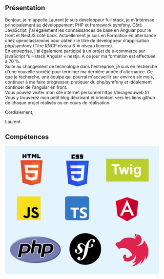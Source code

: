 <h2>Présentation</h2>

<p>Bonjour, je m'appelle Laurent je suis développeur full stack, je m'intéresse principalement au développement PHP et framework symfony.
Côté JavaScript, j'ai également les connaissances de base en Angular pour le front et NestJS côté back.
Actuellement je suis en Formation en alternance chez openclassrooms pour obtenir le titre de développeur d'application php/symfony (Titre RNCP niveau 6 => niveau licence).<br>
En entreprise, j'ai également participé à un projet de e-commerce sur javaScript full-stack Angular + nestjs.
A ce jour ma formation est effectuée à 70 %. <br>
Suite au changement de technologie dans l'entreprise, je suis en recherche d'une nouvelle société pour terminer ma dernière année d'alternance. 
Ce que je recherche, une équipe qui pourrai m'accueillir sur environ six mois, continuer à me faire progresser, pratiquer du php/symfony et idéalement
continuer de l'angular en front.<br>
Vous pouvez visiter mon site internet personnel https://lesageduweb.fr/ <br>
Vous y trouverez mon petit blog décrivant et orientant vers les liens github de chaque projet réalisés ou en cours de réalisation.</p>

Cordialement,

Laurent.


<h2>Compétences</h2>

<img src="https://github.com/laurent-66/img/blob/main/Image-competences-github.png">
